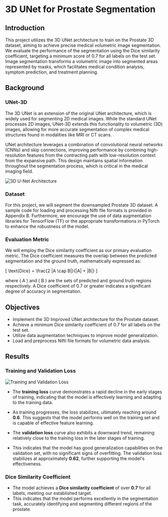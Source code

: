 # 3D UNet for Prostate Segmentation

## Introduction

This project utilizes the 3D UNet architecture to train on the Prostate 3D dataset, aiming to achieve precise medical volumetric image segmentation. We evaluate the performance of the segmentation using the Dice similarity coefficient, targeting a minimum score of 0.7 for all labels on the test set. Image segmentation transforms a volumetric image into segmented areas represented by masks, which facilitates medical condition analysis, symptom prediction, and treatment planning.

## Background

### UNet-3D

The 3D UNet is an extension of the original UNet architecture, which is widely used for segmenting 2D medical images. While the standard UNet processes 2D images, UNet-3D extends this functionality to volumetric (3D) images, allowing for more accurate segmentation of complex medical structures found in modalities like MRI or CT scans.

UNet architecture leverages a combination of convolutional neural networks (CNNs) and skip connections, improving performance by combining high-resolution features from the contracting path with low-resolution context from the expansive path. This design maintains spatial information throughout the segmentation process, which is critical in the medical imaging field.


![3D U-Net Architecture](https://raw.githubusercontent.com/Han1zen/PatternAnalysis-2024/refs/heads/topic-recognition/recognition/3D-UNT%2048790835/picture/3D%20U-Net.webp)

### Dataset

For this project, we will segment the downsampled Prostate 3D dataset. A sample code for loading and processing Nifti file formats is provided in Appendix B. Furthermore, we encourage the use of data augmentation libraries for TensorFlow (TF) or the appropriate transformations in PyTorch to enhance the robustness of the model.

### Evaluation Metric

We will employ the Dice similarity coefficient as our primary evaluation metric. The Dice coefficient measures the overlap between the predicted segmentation and the ground truth, mathematically expressed as:

\[ \text{Dice} = \frac{2 |A \cap B|}{|A| + |B|} \]

where \( A \) and \( B \) are the sets of predicted and ground truth regions respectively. A Dice coefficient of 0.7 or greater indicates a significant degree of accuracy in segmentation.

## Objectives

- Implement the 3D Improved UNet architecture for the Prostate dataset.
- Achieve a minimum Dice similarity coefficient of 0.7 for all labels on the test set.
- Utilize data augmentation techniques to improve model generalization.
- Load and preprocess Nifti file formats for volumetric data analysis.

## Results

### Training and Validation Loss

![Training and Validation Loss](https://github.com/Han1zen/PatternAnalysis-2024/blob/topic-recognition/recognition/3D-UNT%2048790835/picture/loss.jpg#:~:text=U%2DNet.webp-,loss,-.jpg)

- The **training loss** curve demonstrates a rapid decline in the early stages of training, indicating that the model is effectively learning and adapting to the training data.
- As training progresses, the loss stabilizes, ultimately reaching around **0.6**. This suggests that the model performs well on the training set and is capable of effective feature learning.

- The **validation loss** curve also exhibits a downward trend, remaining relatively close to the training loss in the later stages of training.
- This indicates that the model has good generalization capabilities on the validation set, with no significant signs of overfitting. The validation loss stabilizes at approximately **0.62**, further supporting the model's effectiveness.

### Dice Similarity Coefficient

- The model achieves a **Dice similarity coefficient** of over **0.7** for all labels, meeting our established target.
- This indicates that the model performs excellently in the segmentation task, accurately identifying and segmenting different regions of the prostate.

